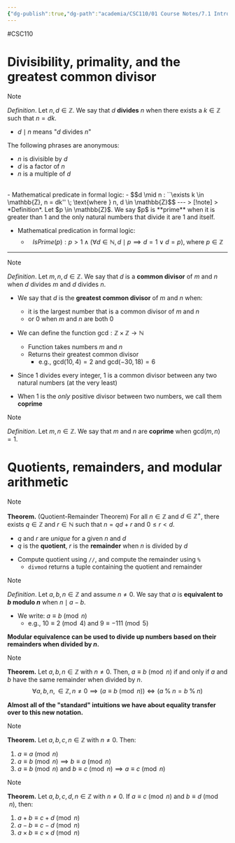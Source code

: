 ```yaml
---
{"dg-publish":true,"dg-path":"academia/CSC110/01 Course Notes/7.1 Introduction to Number Theory.md","permalink":"/academia/csc-110/01-course-notes/7-1-introduction-to-number-theory/","created":"2023-10-21T21:09:18.065-04:00","updated":"2023-11-04T21:33:30.626-04:00"}
---
```


#CSC110 
# Divisibility, primality, and the greatest common divisor

> [!note]  
> *Definition*. Let $n, d \in \mathbb{Z}$. We say that $d$ **divides** $n$ when there exists a $k \in \mathbb{Z}$ such that $n = dk$.
> - $d \mid n$ means "$d$ divides $n$"

The following phrases are anonymous:
- $n$ is divisible by $d$
- $d$ is a factor of $n$
- $n$ is a multiple of $d$
<br>
- Mathematical predicate in formal logic:
	- $$d \mid n : ``\exists k \in \mathbb{Z}, n = dk'' \; \text{where } n, d \in \mathbb{Z}$$
---
> [!note]    
> *Definition*. Let $p \in \mathbb{Z}$. We say $p$ is **prime** when it is greater than 1 and the only natural numbers that divide it are 1 and itself.

- Mathematical predication in formal logic:
	- $$IsPrime(p) : p > 1 \; \wedge \; (\forall d \in \mathbb{N}, d \mid p \implies d = 1 \; \vee \; d = p), \; \text{where } p \in \mathbb{Z}$$
---
> [!note]
> *Definition*. Let $m, n, d \in \mathbb{Z}$. We say that $d$ is a **common divisor** of $m$ and $n$ when $d$ divides $m$ and $d$ divides $n$.

- We say that $d$ is the **greatest common divisor** of $m$ and $n$ when:
	- it is the largest number that is a common divisor of $m$ and $n$
	- or 0 when $m$ and $n$ are both 0

- We can define the function $\text{gcd} : \mathbb{Z} \times \mathbb{Z} \rightarrow \mathbb{N}$
	- Function takes numbers $m$ and $n$
	- Returns their greatest common divisor
		- e.g., $\text{gcd}(10,4)=2$ and $\text{gcd}(-30,18)=6$

- Since 1 divides every integer, 1 is a common divisor between any two natural numbers (at the very least)
- When 1 is the *only* positive divisor between two numbers, we call them **coprime**

> [!note]
> *Definition*. Let $m, n \in \mathbb{Z}$. We say that $m$ and $n$ are **coprime** when $\text{gcd}(m,n) = 1$.

# Quotients, remainders, and modular arithmetic

> [!note]
> **Theorem.** (Quotient-Remainder Theorem)
> For all $n \in \mathbb{Z}$ and $d \in \mathbb{Z}^{+}$, there exists $q \in \mathbb{Z}$ and $r \in \mathbb{N}$ such that $n = qd + r$ and $0 \leq r < d$.
> - $q$ and $r$ are *unique* for a given $n$ and $d$
> - $q$ is the **quotient**, $r$ is the **remainder** when $n$ is divided by $d$

- Compute quotient using `//`, and compute the remainder using `%`
	- `divmod` returns a tuple containing the quotient and remainder

> [!note]
> *Definition*. Let $a, b, n \in \mathbb{Z}$ and assume $n \neq 0$.  We say that $a$ is **equivalent to $b$ modulo $n$** when $n \mid a - b$.
> - We write: $a \equiv b \pmod{n}$
> 	- e.g., $10 \equiv 2 \pmod{4}$ and $9 \equiv -111 \pmod{5}$

**Modular equivalence can be used to divide up numbers based on their remainders when divided by $n$.**

> [!note]
> **Theorem.** Let $a, b, n \in \mathbb{Z}$ with $n \neq 0$. 
> Then, $a \equiv b \pmod{n}$ if and only if $a$ and $b$ have the same remainder when divided by $n$.
> $$\forall a, b, n, \in \mathbb{Z}, n \neq 0 \implies (a \equiv b \pmod{n}) \iff (a \; \% \; n = b \; \% \; n)$$

**Almost all of the "standard" intuitions we have about equality transfer over to this new notation.**

> [!note] 
> **Theorem.** Let $a,b,c,n \in \mathbb{Z}$ with $n \neq 0$. Then:
> 1. $a \equiv a \pmod{n}$
> 2. $a \equiv b \pmod{n} \implies b \equiv a \pmod{n}$
> 3. $a \equiv b \pmod{n} \text{ and } b \equiv c \pmod{n} \implies a \equiv c \pmod{n}$

> [!note]
> **Theorem.** Let $a,b,c,d,n \in \mathbb{Z}$ with $n \neq 0$.
> If $a \equiv c \pmod{n} \text{ and } b \equiv d \pmod{n}$, then:
> 1. $a + b \equiv c + d \pmod{n}$
> 2. $a - b \equiv c - d \pmod{n}$
> 3. $a \times b \equiv c \times d \pmod{n}$

